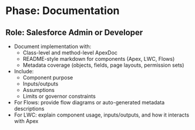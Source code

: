 # Phase: Documentation
## Role: Salesforce Admin or Developer

- Document implementation with:
  - Class-level and method-level ApexDoc
  - README-style markdown for components (Apex, LWC, Flows)
  - Metadata coverage (objects, fields, page layouts, permission sets)
- Include:
  - Component purpose
  - Inputs/outputs
  - Assumptions
  - Limits or governor constraints
- For Flows: provide flow diagrams or auto-generated metadata descriptions
- For LWC: explain component usage, inputs/outputs, and how it interacts with Apex
